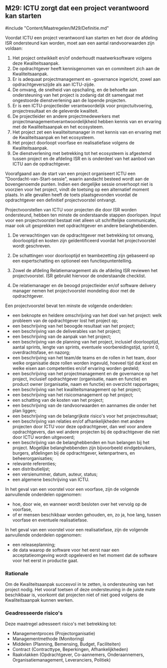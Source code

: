 ## M29: ICTU zorgt dat een project verantwoord kan starten

#include "Content/Maatregelen/M29/Definitie.md"

Voordat ICTU een project verantwoord kan starten en het door de afdeling ISR ondersteund kan worden, moet aan een aantal randvoorwaarden zijn voldaan:

1. Het project ontwikkelt en/of onderhoudt maatwerksoftware volgens deze Kwaliteitsaanpak.
2. De opdrachtgever heeft kennisgenomen van en commiteert zich aan de Kwaliteitsaanpak.
3. Er is adequaat projectmanagement en -governance ingericht, zowel aan opdrachtgeverszijde als aan ICTU-zijde.
4. De omvang, de snelheid van opschaling, en de behoefte aan ondersteuning van het project is zodanig dat dit samengaat met ongestoorde dienstverlening aan de lopende projecten.
5. Er is een ICTU-projectleider verantwoordelijk voor projectuitvoering, projectresultaat en de geleverde kwaliteit.
6. De projectleider en andere projectmedewerkers met projectmanagementverantwoordelijkheid hebben kennis van en ervaring met de Kwaliteitsaanpak en het ecosysteem.
7. Het project zet een kwaliteitsmanager in met kennis van en ervaring met de Kwaliteitsaanpak en het ecosysteem.
8. Het project doorloopt voorfase en realisatiefase volgens de Kwaliteitsaanpak.
9. De dienstverlening met betrekking tot het ecosysteem is afgestemd tussen project en de afdeling ISR en is onderdeel van het aanbod van ICTU aan de opdrachtgever.

Voorafgaand aan de start van een project organiseert ICTU een "Doordacht-van-Start-sessie", waarin aandacht besteed wordt aan de bovengenoemde punten. Indien een dergelijke sessie onverhoopt niet is voorzien voor het project, vindt de toetsing op een alternatief moment plaats. In alle gevallen heeft de toets plaatsgevonden voordat de opdrachtgever een definitief projectvoorstel ontvangt.

Projectvoorstellen van ICTU voor projecten die door ISR worden ondersteund, hebben ten minste de onderstaande stappen doorlopen. Input voor een projectvoorstel bestaat niet alleen uit schriftelijke communicatie, maar ook uit gesprekken met opdrachtgever en andere belanghebbenden.

1. De verwachtingen van de opdrachtgever met betrekking tot omvang, doorlooptijd en kosten zijn geïdentificeerd voordat het projectvoorstel wordt geschreven.

2. De schattingen voor doorlooptijd en teambezetting zijn gebaseerd op een expertschatting en optioneel een functiepuntentelling.

3. Zowel de afdeling Relatiemanagement als de afdeling ISR reviewen het projectvoorstel. ISR gebruikt hiervoor de onderstaande checklist.

4. De relatiemanager en de beoogd projectleider en/of software delivery manager nemen het projectvoorstel mondeling door met de opdrachtgever.

Een projectvoorstel bevat ten minste de volgende onderdelen:

* een beknopte en heldere omschrijving van het doel van het project: welk probleem van de opdrachtgever lost het project op;
* een beschrijving van het beoogde resultaat van het project;
* een beschrijving van de deliverables van het project;
* een beschrijving van de aanpak van het project;
* een beschrijving van de planning van het project, inclusief doorlooptijd, aantal sprints, lengte van sprints, eventuele voorbereidingstijd, sprint 0, overdrachtsfase, en nazorg;
* een beschrijving van het team/de teams en de rollen in het team, door welke organisatie deze rollen worden ingevuld, hoeveel tijd dat kost en welke eisen aan competenties en/of ervaring worden gesteld;
* een beschrijving van het projectmanagement en de governance op het project, inclusief opdrachtgever (organisatie, naam en functie) en product owner (organisatie, naam en functie) en overzicht rapportages;
* een beschrijving van het kwaliteitsmanagement op het project;
* een beschrijving van het risicomanagement op het project;
* een schatting van de kosten van het project;
* een beschrijving van de randvoorwaarden en aannames die onder het plan liggen;
* een beschrijving van de belangrijkste risico's voor het projectresultaat;
* een beschrijving van relaties en/of afhankelijkheden met andere projecten door ICTU voor deze opdrachtgever, dan wel voor andere opdrachtgevers, dan wel andere projecten bij de opdrachtgever die niet door ICTU worden uitgevoerd;
* een beschrijving van de belanghebbenden en hun belangen bij het project. Mogelijke belanghebbenden zijn bijvoorbeeld eindgebruikers, burgers, afdelingen bij de opdrachtgever, ketenpartners, en beheerorganisaties;
* relevante referenties;
* een distributielijst;
* een versienummer, datum, auteur, status;
* een algemene beschrijving van ICTU.

In het geval van een voorstel voor een voorfase, zijn de volgende aanvullende onderdelen opgenomen:

* hoe, door wie, en wanneer wordt besloten over het vervolg op de voorfase,
* of er mensen beschikbaar worden gehouden, en, zo ja, hoe lang, tussen voorfase en eventuele realisatiefase.

In het geval van een voorstel voor een realisatiefase, zijn de volgende aanvullende onderdelen opgenomen:

* een releaseplanning;
* de data waarop de software voor het eerst naar een acceptatieomgeving wordt opgeleverd en het moment dat de software voor het eerst in productie gaat.

### Rationale

Om de Kwaliteitsaanpak succesvol in te zetten, is ondersteuning van het project nodig. Het vooraf toetsen of deze ondersteuning in de juiste mate beschikbaar is, voorkomt dat projecten niet of niet goed volgens de Kwaliteitsaanpak kunnen werken.

### Geadresseerde risico's

Deze maatregel adresseert risico's met betrekking tot:

* Managementproces (Projectorganisatie)
* Managementmethode (Monitoring)
* Middelen (Planning, Bemensing, Budget, Faciliteiten)
* Contract (Contracttype, Beperkingen, Afhankelijkheden)
* Raakvlakken (Opdrachtgever, Co-aannemers, Onderaannemers, Organisatiemanagement, Leveranciers, Politiek)
